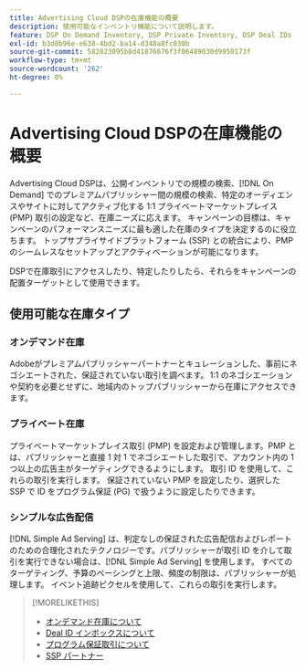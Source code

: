 ```yaml
---
title: Advertising Cloud DSPの在庫機能の概要
description: 使用可能なインベントリ機能について説明します。
feature: DSP On Demand Inventory, DSP Private Inventory, DSP Deal IDs
exl-id: b3d0b96e-e638-4bd2-ba14-d348a8fc030b
source-git-commit: 582823095b8d41876676f3f06489030d9950173f
workflow-type: tm+mt
source-wordcount: '262'
ht-degree: 0%

---
```


# Advertising Cloud DSPの在庫機能の概要

Advertising Cloud DSPは、公開インベントリでの規模の検索、[!DNL On Demand] でのプレミアムパブリッシャー間の規模の検索、特定のオーディエンスやサイトに対してアクティブ化する 1:1 プライベートマーケットプレイス (PMP) 取引の設定など、在庫ニーズに応えます。 キャンペーンの目標は、キャンペーンのパフォーマンスニーズに最も適した在庫のタイプを決定するのに役立ちます。 トップサプライサイドプラットフォーム (SSP) との統合により、PMP のシームレスなセットアップとアクティベーションが可能になります。

DSPで在庫取引にアクセスしたり、特定したりしたら、それらをキャンペーンの配置ターゲットとして使用できます。

## 使用可能な在庫タイプ

### オンデマンド在庫

Adobeがプレミアムパブリッシャーパートナーとキュレーションした、事前にネゴシエートされた、保証されていない取引を調べます。 1:1 のネゴシエーションや契約を必要とせずに、地域内のトップパブリッシャーから在庫にアクセスできます。

### プライベート在庫

プライベートマーケットプレイス取引 (PMP) を設定および管理します。PMP とは、パブリッシャーと直接 1 対 1 でネゴシエートした取引で、アカウント内の 1 つ以上の広告主がターゲティングできるようにします。 取引 ID を使用して、これらの取引を実行します。 保証されていない PMP を設定したり、選択した SSP で ID をプログラム保証 (PG) で扱うように設定したりできます。

### シンプルな広告配信

[!DNL Simple Ad Serving] は、判定なしの保証された広告配信およびレポートのための合理化されたテクノロジーです。パブリッシャーが取引 ID を介して取引を実行できない場合は、[!DNL Simple Ad Serving] を使用します。 すべてのターゲティング、予算のペーシングと上限、頻度の制限は、パブリッシャーが処理します。 イベント追跡ピクセルを使用して、これらの取引を実行します。

>[!MORELIKETHIS]
>
>* [オンデマンド在庫について](on-demand-inventory-about.md)
>* [Deal ID インボックスについて](deal-id-inbox-about.md)
>* [プログラム保証取引について](programmatic-guaranteed-about.md)
>* [SSP パートナー](ssp-partners.md)

<!-- >* [About Private Inventory](private-inventory-about.md) -->
